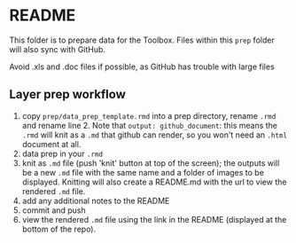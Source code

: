 # README

This folder is to prepare data for the Toolbox. Files within this `prep` folder will also sync with GitHub. 

Avoid .xls and .doc files if possible, as GitHub has trouble with large files 

## Layer prep workflow 

1. copy `prep/data_prep_template.rmd` into a prep directory, rename `.rmd` and rename line 2. Note that `output: github_document`: this means the `.rmd` will knit as a `.md` that github can render, so you won't need an `.html` document at all.
2. data prep in your `.rmd`
3. knit as `.md` file (push 'knit' button at top of the screen); the outputs will be a new `.md` file with the same name and a folder of images to be displayed. Knitting will also create a README.md with the url to view the rendered `.md` file.
4. add any additional notes to the README
5. commit and push
6. view the rendered `.md` file using the link in the README (displayed at the bottom of the repo). 
